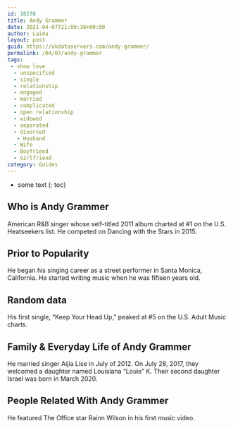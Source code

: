 ```yaml
---
id: 18278
title: Andy Grammer
date: 2021-04-07T21:00:38+00:00
author: Laima
layout: post
guid: https://ukdataservers.com/andy-grammer/
permalink: /04/07/andy-grammer
tags:
 - show love
  - unspecified
  - single
  - relationship
  - engaged
  - married
  - complicated
  - open relationship
  - widowed
  - separated
  - divorced
   - Husband
  - Wife
  - Boyfriend
  - Girlfriend
category: Guides
---
```


* some text
{: toc}


## Who is Andy Grammer
                  
                  
                  
American R&B singer whose self-titled 2011 album charted at #1 on the U.S. Heatseekers list. He competed on Dancing with the Stars in 2015. 
                  
              
            
              
            
                
                
                
## Prior to Popularity
                  
                  
                  
He began his singing career as a street performer in Santa Monica, California. He started writing music when he was fifteen years old. 
                  
              
            
              
            
                
                
                
## Random data
                  
                  
                  
His first single, &#8220;Keep Your Head Up,&#8221; peaked at #5 on the U.S. Adult Music charts. 
                  
              
            
              
            
                
                
                
## Family & Everyday Life of Andy Grammer
                  
                  
                  
He married singer Aijia Lise in July of 2012. On July 28, 2017, they welcomed a daughter named Louisiana &#8220;Louie&#8221; K. Their second daughter Israel was born in March 2020. 
                  
              
            
              
            
                
                
                
## People Related With Andy Grammer
                  
                  
                  
He featured The Office star Rainn Wilson in his first music video.
                  
              
            
              
            
                
              
            
              
              
            
            
              
            
          
          
          